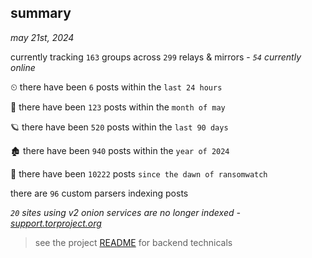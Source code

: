 
## summary
_may 21st, 2024_

currently tracking `163` groups across `299` relays & mirrors - _`54` currently online_

⏲ there have been `6` posts within the `last 24 hours`

🦈 there have been `123` posts within the `month of may`

🪐 there have been `520` posts within the `last 90 days`

🏚 there have been `940` posts within the `year of 2024`

🦕 there have been `10222` posts `since the dawn of ransomwatch`

there are `96` custom parsers indexing posts

_`20` sites using v2 onion services are no longer indexed - [support.torproject.org](https://support.torproject.org/onionservices/v2-deprecation/)_

> see the project [README](https://github.com/joshhighet/ransomwatch#ransomwatch--) for backend technicals
